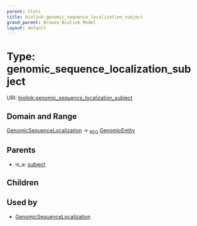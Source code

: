 ```yaml
---
parent: Slots
title: biolink:genomic_sequence_localization_subject
grand_parent: Browse Biolink Model
layout: default
---
```


# Type: genomic_sequence_localization_subject




URI: [biolink:genomic_sequence_localization_subject](https://w3id.org/biolink/vocab/genomic_sequence_localization_subject)

## Domain and Range

[GenomicSequenceLocalization](GenomicSequenceLocalization.md) ->  <sub>REQ</sub> [GenomicEntity](GenomicEntity.md)

## Parents

 *  is_a: [subject](subject.md)

## Children


## Used by

 * [GenomicSequenceLocalization](GenomicSequenceLocalization.md)
